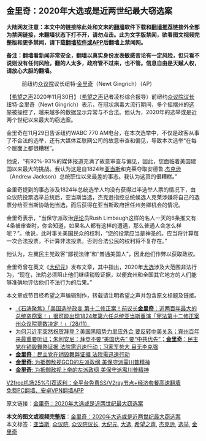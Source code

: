  <h2>金里奇：2020年大选或是近两世纪最大窃选案</h2> <p class="notice"><b>大陆网友注意：本文中的链接除此处和文末的<a href="https://github.com/bannedbook/fanqiang" >翻墙</a>软件下载和<a href="https://github.com/killgcd/justmysocks/blob/master/README.md">翻墙推荐</a>链接外全部为禁网链接，未翻墙状态下打不开，请勿点击。此为文字版禁闻，欲看图文视频完整版和更多禁闻，请下载<a href="https://github.com/bannedbook/fanqiang">翻墙软件或APP</a>后翻墙上禁闻网。</p><p>备注：翻墙看新闻非常安全，翻墙以真实身份发表敏感言论有一定风险，但只看不说则没有任何风险，翻的人太多，政府管不过来，也不管。信息自由是天赋人权，请放心大胆的翻墙。</b></p>  <div class="entry"> <figure><figcaption>前纽约<a href="https://www.bannedbook.org/bnews/tag/%E4%BC%97%E8%AE%AE%E9%99%A2/" class="st_tag internal_tag" rel="tag" title="标签 众议院 下的日志">众议院</a>议长纽特·<a href="https://www.bannedbook.org/bnews/tag/%e9%87%91%e9%87%8c%e5%a5%87/" class="st_tag internal_tag" rel="tag" title="标签 金里奇 下的日志">金里奇</a>（Newt Gingrich）（AP）</figcaption></figure> <p>【<span class='wp_keywordlink_affiliate'><a href="https://www.soundofhope.org" title="希望之声" target="_blank">希望之声</a></span>2020年11月30日】（<a href="https://www.bannedbook.org/bnews/tag/%e5%b8%8c%e6%9c%9b%e4%b9%8b%e5%a3%b0/" class="st_tag internal_tag" rel="tag" title="标签 希望之声 下的日志">希望之声</a>记者凌杉综合报导）前纽约<a href="https://www.bannedbook.org/bnews/tag/%E4%BC%97%E8%AE%AE%E9%99%A2%E8%AE%AE%E9%95%BF/" class="st_tag internal_tag" rel="tag" title="标签 众议院议长 下的日志">众议院议长</a>纽特·金里奇（Newt Gingrich）表示，在冠状病毒大流行期间，多个摇摆州的<a href="https://www.bannedbook.org/bnews/tag/%e9%80%89%e4%b8%be/" class="st_tag internal_tag" rel="tag" title="标签 选举 下的日志">选举</a>被操控了，越来越多的数据显示异常与不合法。他认为，2020年的选举或是近两个世纪以来最大的窃选案。</p> <p>金里奇在11月29日告诉纽约WABC 770 AM电台，在本次选举中，不仅是政客从事了不合法的选举，还有大媒体互联网公司的故意审查和偏见，导致本次选举“在每个层面上都很糟糕”。</p> <p>他说，“有92%-93%的媒体报道充满了故意审查与偏见，因此，您面临着美国建国以来最大的挑战。我认为这是自1824年<a href="https://www.bannedbook.org/bnews/tag/%e4%ba%9a%e5%bd%93%e6%96%af/" class="st_tag internal_tag" rel="tag" title="标签 亚当斯 下的日志">亚当斯</a>和克莱夺取安德鲁.<a href="https://www.bannedbook.org/bnews/tag/%e6%9d%b0%e5%85%8b%e9%80%8a/" class="st_tag internal_tag" rel="tag" title="标签 杰克逊 下的日志">杰克逊</a>（Andrew Jackson）总统职位以来最差的事态。我认为这真的很糟糕。”</p>  <p>金里奇提到的事态涉及1824年总统选举人均没有获得过半选举人票的情况下，由众议院投票选举总统后，亚当斯当选，杰克逊指控总统候选人克莱涉嫌将自己的选票分给亚当斯协助他当选，而后获得在亚当斯政府担任州务卿机会的情况。</p> <p>金里奇表示，“当保守派政治<span class='wp_keywordlink_affiliate'><a href="https://www.bannedbook.org/bnews/comments/" title="新闻评论" target="_blank">评论</a></span>员Rush Limbaugh这样的名人一天的6条推文有4条被审查时，你会知道，如果名人都有这样的遭遇，那么普通人会怎么样呢？”。他说，此时事关美国民众的权利，“您的投票应当是神圣的。应当将计算每一次合法投票，不计算非法投票。否则合法公民的权利将不复存在。”</p> <p>他认为，左翼民主党政客“鄙视法律”和“普通美国人”，因此他们作弊以获取政权。</p>  <p>金里奇曾在英文《<span class='wp_keywordlink_affiliate'><a href="http://www.epochtimes.com/" title="大纪元" target="_blank">大纪元</a></span>》发布文章，其中指出，2020年<a href="https://www.bannedbook.org/bnews/tag/%e5%a4%a7%e9%80%89/" class="st_tag internal_tag" rel="tag" title="标签 大选 下的日志">大选</a>涉及大范围非法行为，“现在，法院必须阻止他们继续销毁证据，以便宾州和全国其它地方的人们能够准确地评估他们不法行为的后果。”</p> <p>本文章或节目经希望之声编辑制作，转载请注明希望之声并包含原文标题及链接。</p> <ul class='op-related-articles' title='相关阅读'> <li><a href='https://www.bannedbook.org/bnews/bannedvideo/20201129/1439045.html' target='_blank'>《石涛聚焦》「美国选举政变 第十二修正案！前议长<b>金里奇</b>：近两百年最大的总统盗窃案！」很可能出现1824年第六任总统亚当斯重演「宪法第十二修正案 州众议院票数决定！」（28/11）</a></li> <li><a href='https://www.bannedbook.org/bnews/bannedvideo/20201126/1437557.html' target='_blank'>为何习近平突然祝贺拜登？美国黑暗势力里应外合 要反转中美关系；宾州百年来最重要听证；朱利安尼：拜登不要“美国优先” 要“中共优先”；<b>金里奇</b>：民主党在销毁舞弊证据 法院需迅速行动；习家军势大 目无李克强</a></li> <li><a href='https://www.bannedbook.org/bnews/comments/20201126/1437257.html' target='_blank'><b>金里奇</b>：民主党在销毁舞弊证据 法院需迅速行动</a></li> <li><a href='https://www.bannedbook.org/bnews/baitai/20201126/1437092.html' target='_blank'><b>金里奇</b>: 为抵御敌视GOD的左派政纲 美保守派需川普精神</a></li> <li><a href='https://www.bannedbook.org/bnews/comments/20201124/1435968.html' target='_blank'><b>金里奇</b>: 为抵御敌视上帝的左派政纲 美保守派需川普精神</a></li> </ul> <p class="texttj"> <a href="https://github.com/bannedbook/fanqiang/wiki/V2ray%E6%9C%BA%E5%9C%BA" target="_blank">V2free机场25%引荐返利：全平台免费SS/V2ray节点+经济套餐高速翻墙</a><br/> <a href="https://github.com/bannedbook/fanqiang/wiki/%E7%A6%81%E9%97%BB%E7%BD%91%E5%AE%89%E5%8D%93%E7%BF%BB%E5%A2%99%E6%96%B0%E9%97%BBAPP" target="_blank">免费PC翻墙、安卓VPN翻墙APP</a></p><p>原文链接：<a class="src_link"  href="https://www.soundofhope.org/post/448627" target="_blank">金里奇：2020年大选或是近两世纪最大窃选案</a></p> <a name='sharetosocial'></a>       <div><b>本文的图文或视频完整版</b>：<a href='https://www.bannedbook.org/bnews/comments/20201201/1439825.html'>金里奇：2020年大选或是近两世纪最大窃选案</a></div>  </div><!--END ENTRY--> <div class="postfooter"> <div>本文标签：<a href="https://www.bannedbook.org/bnews/tag/%e4%ba%9a%e5%bd%93%e6%96%af/" rel="tag">亚当斯</a>, <a href="https://www.bannedbook.org/bnews/tag/%E4%BC%97%E8%AE%AE%E9%99%A2/" rel="tag">众议院</a>, <a href="https://www.bannedbook.org/bnews/tag/%E4%BC%97%E8%AE%AE%E9%99%A2%E8%AE%AE%E9%95%BF/" rel="tag">众议院议长</a>, <a href="https://www.bannedbook.org/bnews/tag/%e5%a4%a7%e7%ba%aa%e5%85%83/" rel="tag">大纪元</a>, <a href="https://www.bannedbook.org/bnews/tag/%e5%a4%a7%e9%80%89/" rel="tag">大选</a>, <a href="https://www.bannedbook.org/bnews/tag/%e5%b8%8c%e6%9c%9b%e4%b9%8b%e5%a3%b0/" rel="tag">希望之声</a>, <a href="https://www.bannedbook.org/bnews/tag/%e6%9d%b0%e5%85%8b%e9%80%8a/" rel="tag">杰克逊</a>, <a href="https://www.bannedbook.org/bnews/tag/%e9%80%89%e4%b8%be/" rel="tag">选举</a>, <a href="https://www.bannedbook.org/bnews/tag/%e9%87%91%e9%87%8c%e5%a5%87/" rel="tag">金里奇</a></div>  </div><!--END POSTFOOTER--> 